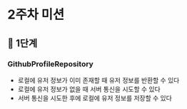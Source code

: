 # 2주차 미션

## 🎲 1단계
### GithubProfileRepository
+ 로컬에 유저 정보가 이미 존재할 때 유저 정보를 반환할 수 있다
+ 로컬에 유저 정보가 없을 때 서버 통신을 시도할 수 있다
+ 서버 통신을 시도한 후에 로컬에 유저 정보를 저장할 수 있다